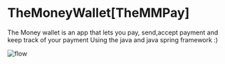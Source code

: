 # TheMoneyWallet[TheMMPay]
The Money wallet is an app that lets you pay, send,accept payment and keep track of your payment Using the java and java spring framework :)


![flow](https://github.com/user-attachments/assets/724c3b56-496c-47fe-bf78-128ce16ead8a)

